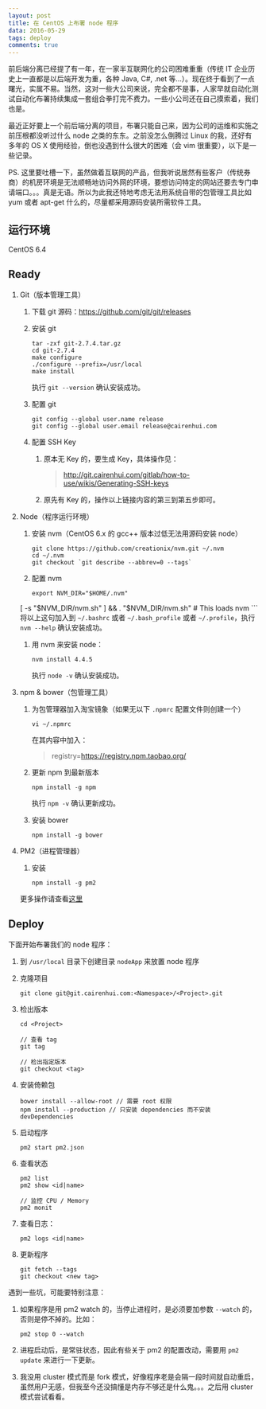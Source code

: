 ```yaml
---
layout: post
title: 在 CentOS 上布署 node 程序
data: 2016-05-29
tags: deploy
comments: true
---
```


前后端分离已经提了有一年，在一家半互联网化的公司困难重重（传统 IT 企业历史上一直都是以后端开发为重，各种 Java, C#, .net 等...）。现在终于看到了一点曙光，实属不易。当然，这对一些大公司来说，完全都不是事，人家早就自动化测试自动化布署持续集成一套组合拳打完不费力。一些小公司还在自己摸索着，我们也是。

最近正好要上一个前后端分离的项目，布署只能自己来，因为公司的运维和实施之前压根都没听过什么 node 之类的东东。之前没怎么倒腾过 Linux 的我，还好有多年的 OS X 使用经验，倒也没遇到什么很大的困难（会 vim 很重要），以下是一些记录。

PS. 这里要吐槽一下，虽然做着互联网的产品，但我听说居然有些客户（传统券商）的机房环境是无法顺畅地访问外网的环境，要想访问特定的网站还要去专门申请端口。。。真是无语。所以为此我还特地考虑无法用系统自带的包管理工具比如 yum 或者 apt-get 什么的，尽量都采用源码安装所需软件工具。

运行环境
---
CentOS 6.4

Ready
---

1. Git（版本管理工具）

    1. 下载 git 源码：https://github.com/git/git/releases

    1. 安装 git

        ```
        tar -zxf git-2.7.4.tar.gz
        cd git-2.7.4
        make configure
        ./configure --prefix=/usr/local
        make install
        ```
        执行 `git --version` 确认安装成功。

    1. 配置 git

        ```
        git config --global user.name release
        git config --global user.email release@cairenhui.com
        ```

    1. 配置 SSH Key
        1. 原本无 Key 的，要生成 Key，具体操作见：
        
            >   http://git.cairenhui.com/gitlab/how-to-use/wikis/Generating-SSH-keys
        
        1. 原先有 Key 的，操作以上链接内容的第三到第五步即可。

1. Node（程序运行环境）

    1. 安装 nvm（CentOS 6.x 的 gcc++ 版本过低无法用源码安装 node）

        ```
        git clone https://github.com/creationix/nvm.git ~/.nvm
        cd ~/.nvm
        git checkout `git describe --abbrev=0 --tags`
        ```
    
    1. 配置 nvm

        ```
        export NVM_DIR="$HOME/.nvm"
    [ -s "$NVM_DIR/nvm.sh" ] && . "$NVM_DIR/nvm.sh" # This loads nvm
        ```
        将以上这句加入到 `~/.bashrc` 或者 `~/.bash_profile` 或者 `~/.profile`，执行 `nvm --help` 确认安装成功。

    1. 用 nvm 来安装 node：
    
        ```
        nvm install 4.4.5
        ```
        
        执行 `node -v` 确认安装成功。
        
1. npm & bower（包管理工具）

    1. 为包管理器加入淘宝镜象（如果无以下 `.npmrc` 配置文件则创建一个）

        ```
        vi ~/.npmrc
        ```
        
        在其内容中加入：
        >   registry=https://registry.npm.taobao.org/


    1. 更新 npm 到最新版本

        ```
        npm install -g npm
        ```

        执行 `npm -v` 确认更新成功。
        
    1. 安装 bower

        ```
        npm install -g bower
        ```

1. PM2（进程管理器）

    1. 安装
        
        ```
        npm install -g pm2
        ```

    更多操作请查看[这里](https://github.com/Unitech/pm2/blob/master/README.md)
    
Deploy
---

下面开始布署我们的 node 程序：

1. 到 `/usr/local` 目录下创建目录 `nodeApp` 来放置 node 程序

1. 克隆项目

    ```
    git clone git@git.cairenhui.com:<Namespace>/<Project>.git
    ```
    
1. 检出版本

    ```
    cd <Project>
    
    // 查看 tag
    git tag
    
    // 检出指定版本
    git checkout <tag>
    ```
    
1. 安装倚赖包

    ```
    bower install --allow-root // 需要 root 权限
    npm install --production // 只安装 dependencies 而不安装 devDependencies
    ```
     
1. 启动程序

    ```
    pm2 start pm2.json
    ```
    
1. 查看状态

    ```
    pm2 list
    pm2 show <id|name>
    
    // 监控 CPU / Memory
    pm2 monit
    ```

1. 查看日志：
    
    ```
    pm2 logs <id|name>
    ```
    
1. 更新程序

    ```
    git fetch --tags
    git checkout <new tag>
    ``` 

遇到一些坑，可能要特别注意：

1. 如果程序是用 pm2 watch 的，当停止进程时，是必须要加参数 `--watch` 的，否则是停不掉的。比如：

    ```
    pm2 stop 0 --watch
    ```
    
1. 进程启动后，是常驻状态，因此有些关于 pm2 的配置改动，需要用 `pm2 update` 来进行一下更新。

1. 我没用 cluster 模式而是 fork 模式，好像程序老是会隔一段时间就自动重启，虽然用户无感，但我至今还没搞懂是内存不够还是什么鬼。。。之后用 cluster 模式尝试看看。 
